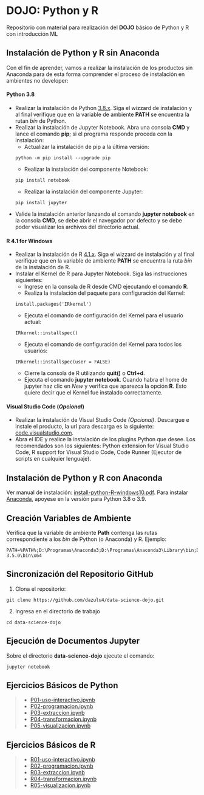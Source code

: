 DOJO: Python y R
===
Repositorio con material para realización del **DOJO** básico de Python y R con introducción ML

## Instalación de Python y R sin Anaconda
Con el fin de aprender, vamos a realizar la instalación de los productos sin Anaconda para de esta forma comprender el proceso de instalación en ambientes no developer:

#### Python 3.8
* Realizar la instalación de Python <a href="https://www.python.org/downloads/windows/" target="_blank">3.8.x</a>. Siga el wizzard de instalación y al final verifique que en la variable de ambiente **PATH** se encuentra la rutan *bin* de Python.
* Realizar la instalación de Jupyter Notebook. Abra una consola **CMD** y lance el comando **pip**; si el programa responde proceda con la  instalación:
  * Actualizar la instalación de pip a la última versión:
  ```
  python -m pip install --upgrade pip
  ```
  * Realizar la instalación del componente Notebook:
  ```
  pip install notebook
  ```
  * Realizar la instalación del componente Jupyter:
  ```
  pip install jupyter
  ```
* Valide la instalación anterior lanzando el comando **jupyter notebook** en la consola **CMD**, se debe abrir el navegador por defecto y se debe poder visualizar los archivos del directorio actual.

#### R 4.1 for Windows
* Realizar la instalación de R <a href="https://cran.r-project.org/bin/windows/base/" target="_blank">4.1.x</a>. Siga el wizzard de instalación y al final verifique que en la variable de ambiente **PATH** se encuentra la ruta *bin* de la instalación de R.
* Instalar el Kernel de R para Jupyter Notebook. Siga las instrucciones siguientes:
  * Ingrese en la consola de R desde CMD ejecutando el comando **R**.
  * Realiza la instalación del paquete para configuración del Kernel:
  ```
  install.packages('IRkernel')
  ```
  * Ejecuta el comando de configuración del Kernel para el usuario actual:
  ```
  IRkernel::installspec()
  ```
  * Ejecuta el comando de configuración del Kernel para todos los usuarios:
  ```
  IRkernel::installspec(user = FALSE)
  ```
  * Cierre la consola de R utilizando **quit()** o **Ctrl+d**.
  * Ejecuta el comando **jupyter notebook**. Cuando habra el home de jupyter haz clic en *New* y verifica que aparezca la opción **R**. Esto quiere decir que el Kernel fue instalado correctamente.

#### Visual Studio Code (*Opcional*)
* Realizar la instalación de Visual Studio Code *(Opcional)*. Descargue e instale el producto, la url para descarga es la siguiente: <a href="https://code.visualstudio.com/download" target="_blank">code.visualstudio.com</a>.
* Abra el IDE y realice la instalación de los plugins Python que desee. Los recomendados son los siguientes: Python extension for Visual Studio Code, R support for Visual Studio Code, Code Runner (Ejecutor de scripts en cualquier lenguaje).

## Instalación de Python y R con Anaconda
Ver manual de instalación: <a href="/install-python-R-windows10.pdf" target="_blank">install-python-R-windows10.pdf</a>. Para instalar <a href="https://docs.anaconda.com/anaconda/install/windows/" target="_blank">Anaconda</a>, apoyese en la versión para Python 3.8 o 3.9.

## Creación Variables de Ambiente
Verifica que la variable de ambiente **Path** contenga las rutas correspondiente a los *bin* de Python (o Anaconda) y R. Ejemplo:
```
PATH=%PATH%;D:\Programas\Anaconda3;D:\Programas\Anaconda3\Library\bin;D:\Programas\Anaconda3\Scripts;D:\Programas\R\R-3.5.0\bin\x64
```

## Sincronización del Repositorio GitHub
1. Clona el repositorio:
```
git clone https://github.com/dazulu4/data-science-dojo.git
```
2. Ingresa en el directorio de trabajo
```
cd data-science-dojo
```

## Ejecución de Documentos Jupyter
Sobre el directorio **data-science-dojo** ejecute el comando:
```
jupyter notebook
```

## Ejercicios Básicos de Python
> * [P01-uso-interactivo.ipynb](P01-uso-interactivo.ipynb)
> * [P02-programacion.ipynb](P02-programacion.ipynb)
> * [P03-extraccion.ipynb](P03-extraccion.ipynb)
> * [P04-transformacion.ipynb](P04-transformacion.ipynb)
> * [P05-visualizacion.ipynb](P05-visualizacion.ipynb)

## Ejercicios Básicos de R
> * [R01-uso-interactivo.ipynb](R01-uso-interactivo.ipynb)
> * [R02-programacion.ipynb](R02-programacion.ipynb)
> * [R03-extraccion.ipynb](R03-extraccion.ipynb)
> * [R04-transformacion.ipynb](R04-transformacion.ipynb)
> * [R05-visualizacion.ipynb](R05-visualizacion.ipynb)
